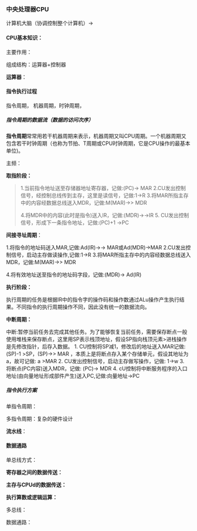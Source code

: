 ### 中央处理器CPU

计算机大脑（协调控制整个计算机）->

#### CPU基本知识：

主要作用：

组成结构：运算器+控制器

**运算器**：

#### 指令执行过程

指令周期， 机器周期，时钟周期，

##### 指令周期的数据流（数据的访问次序）



**指令周期**常常用若干机器周期来表示，机器周期又叫CPU周期。一个机器周期又包含若干时钟周期（也称为节拍、T周期或CPU时钟周期，它是CPU操作的最基本单位)。

 主频：

**取指阶段：**

> 1.当前指令地址送至存储器地址寄存器，记做:(PC)→ MAR
> 		2.CU发出控制信号，经控制总线传到主存，这里是读信号，记做:1→R
> 		3.将MAR所指主存中的内容经数据总线送入MDR，记做:M(MAR)→> MDR
>
> 4.将MDR中的内容(此时是指令)送入lR，记做:(MDR)→→IR
> 		5. CU发出控制信号，形成下一条指令地址，记做:(PC)+1 →PC

**间接寻址周期**：

1.将指令的地址码送入MAR,记做:Ad(IR)→→ MAR或Ad(MDR)→MAR
		2.CU发出控制信号，启动主存做读操作,记做:1→R
		3.将MAR所指主存中的内容经数据总线送入MDR，记做:M(MAR)→> MDR

4.将有效地址送至指令的地址码字段，记做:(MDR)-> Ad(IR)

**执行阶段：**

执行周期的任务是根据IR中的指令字的操作码和操作数通过ALu操作产生执行结果。不同指令的执行周期操作不同，因此没有统一的数据流向。

**中断周期：**

中断:暂停当前任务去完成其他任务。为了能够恢复当前任务，需要保存断点一般使用堆栈来保存断点，这里用SP表示栈顶地址，假设SP指向栈顶元素>进栈操作是先修改指针，后存入数据。
  		1. CU控制将SP减1，修改后的地址送入MAR记做:(SP)-1 >SP，(SP)→> MAR ，本质上是将断点存入某个存储单元，假设其地址为a，故可记做: a >MAR
  		2. CU发出控制信号，启动主存做写操作，记做: 1→w
  		3. 将断点(PC内容)送入MDR，记做: (PC)→ MDR
  		4. cU控制将中断服务程序的入口地址(由向量地址形成部件产生)送入PC,记做:向量地址→PC

##### 指令执行方案

单指令周期：

多指令周期：复杂的硬件设计

**流水线**：

#### 数据通路

单总线方式：

**寄存器之间的数据传送：**

**主存与CPUd的数据传送：**

**执行算数或逻辑运算：**

多总线：

数据通路：

